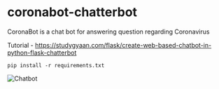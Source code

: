 # coronabot-chatterbot
CoronaBot is a chat bot for answering question regarding Coronavirus

Tutorial - https://studygyaan.com/flask/create-web-based-chatbot-in-python-flask-chatterbot

`pip install -r requirements.txt`

![Chatbot](https://studygyaan.com/wp-content/uploads/2020/03/Chatbot-in-Python.png?style=centerme)
